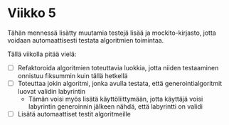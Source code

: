 # Viikko 5

Tähän mennessä lisätty muutamia testejä lisää ja mockito-kirjasto, jotta voidaan automaattisesti testata algoritmien toimintaa.

Tällä viikolla pitää vielä:

- [ ] Refaktoroida algoritmien toteuttavia luokkia, jotta niiden testaaminen onnistuu fiksummin kuin tällä hetkellä
- [ ] Toteuttaa jokin algoritmi, jonka avulla testata, että generointialgoritmit luovat validin labyrintin
    - Tämän voisi myös lisätä käyttöliittymään, jotta käyttäjä voisi labyrintin generoinnin jälkeen nähdä, että labyrintti on validi
- [ ] Lisätä automaattiset testit algoritmeille